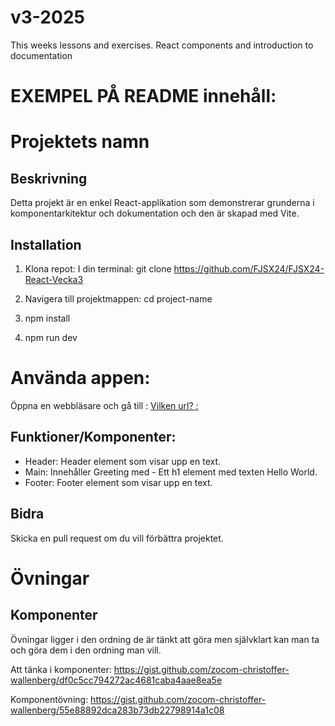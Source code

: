 # v3-2025
This weeks lessons and exercises.
React components and introduction to documentation

# EXEMPEL PÅ README innehåll:

# Projektets namn

## Beskrivning
Detta projekt är en enkel React-applikation som demonstrerar grunderna i komponentarkitektur och dokumentation och den är skapad med Vite.

## Installation
1. Klona repot:
I din terminal: git clone https://github.com/FJSX24/FJSX24-React-Vecka3

2. Navigera till projektmappen: 
cd project-name

3. npm install

4. npm run dev

# Använda appen:
Öppna en webbläsare och gå till : [Vilken url? : ](http://localhost:5173/)

## Funktioner/Komponenter:
- Header: Header element som visar upp en text.
- Main: Innehåller Greeting med - Ett h1 element med texten Hello World.
- Footer: Footer element som visar upp en text.

## Bidra
Skicka en pull request om du vill förbättra projektet.

# Övningar

## Komponenter

Övningar ligger i den ordning de är tänkt att göra men självklart kan man ta och göra dem i den ordning man vill.

Att tänka i komponenter: https://gist.github.com/zocom-christoffer-wallenberg/df0c5cc794272ac4681caba4aae8ea5e

Komponentövning: https://gist.github.com/zocom-christoffer-wallenberg/55e88892dca283b73db22798914a1c08
